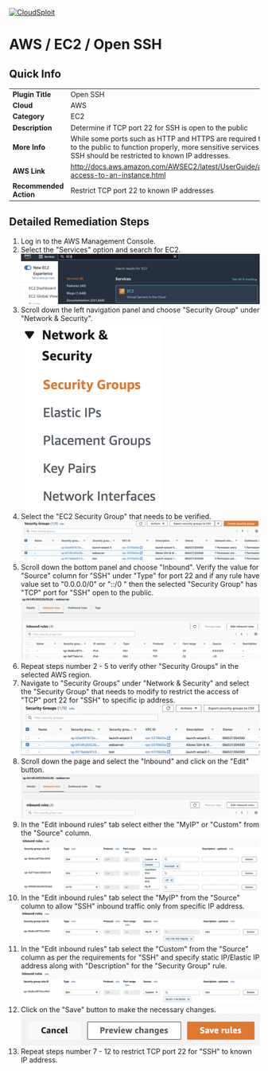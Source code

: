 [![CloudSploit](https://cloudsploit.com/img/logo-new-big-text-100.png "CloudSploit")](https://cloudsploit.com)

# AWS / EC2 / Open SSH

## Quick Info

| | |
|-|-|
| **Plugin Title** | Open SSH |
| **Cloud** | AWS |
| **Category** | EC2 |
| **Description** | Determine if TCP port 22 for SSH is open to the public |
| **More Info** | While some ports such as HTTP and HTTPS are required to be open to the public to function properly, more sensitive services such as SSH should be restricted to known IP addresses. |
| **AWS Link** | http://docs.aws.amazon.com/AWSEC2/latest/UserGuide/authorizing-access-to-an-instance.html |
| **Recommended Action** | Restrict TCP port 22 to known IP addresses |

## Detailed Remediation Steps
1. Log in to the AWS Management Console.
2. Select the "Services" option and search for EC2. </br> <img src="/resources/aws/ec2/open-ssh/step2.png"/>
3. Scroll down the left navigation panel and choose "Security Group" under "Network & Security".</br> <img src="/resources/aws/ec2/open-ssh/step3.png"/>
4. Select the "EC2 Security Group" that needs to be verified. </br> <img src="/resources/aws/ec2/open-ssh/step4.png"/>
5. Scroll down the bottom panel and choose "Inbound". Verify the value for "Source" column for "SSH" under "Type" for port 22 and if any rule have value set to "0.0.0.0/0" or "::/0 " then the selected "Security Group" has "TCP" port for "SSH" open to the public.</br> <img src="/resources/aws/ec2/open-ssh/step5.png"/>
6. Repeat steps number 2 - 5 to verify other "Security Groups" in the selected AWS region.</br> 
7. Navigate to "Security Groups" under "Network & Security" and select the "Security Group" that needs to modify to restrict the access of "TCP" port 22 for "SSH"  to specific ip address. </br> <img src="/resources/aws/ec2/open-ssh/step7.png"/>
8. Scroll down the page and select the "Inbound" and click on the "Edit" button. </br> <img src="/resources/aws/ec2/open-ssh/step8.png"/>
9. In the "Edit inbound rules" tab select either the "MyIP" or "Custom" from the "Source" column.</br> <img src="/resources/aws/ec2/open-ssh/step9.png"/>
10. In the "Edit inbound rules" tab select the "MyIP" from the "Source" column to allow "SSH" inbound traffic only from specific IP address.</br> <img src="/resources/aws/ec2/open-ssh/step10.png"/>
11. In the "Edit inbound rules" tab select the "Custom" from the "Source" column as per the requirements for "SSH" and specify static IP/Elastic IP address along with "Description" for the "Security Group" rule. </br> <img src="/resources/aws/ec2/open-ssh/step11.png"/>
12. Click on the "Save" button to make the necessary changes. </br> <img src="/resources/aws/ec2/open-ssh/step12.png"/>
13. Repeat steps number 7 - 12 to restrict TCP port 22 for "SSH" to known IP address.</br> 
